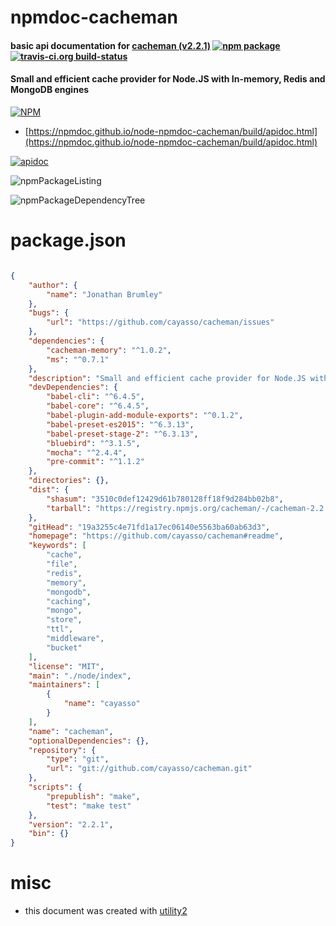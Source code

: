 # npmdoc-cacheman

#### basic api documentation for  [cacheman (v2.2.1)](https://github.com/cayasso/cacheman#readme)  [![npm package](https://img.shields.io/npm/v/npmdoc-cacheman.svg?style=flat-square)](https://www.npmjs.org/package/npmdoc-cacheman) [![travis-ci.org build-status](https://api.travis-ci.org/npmdoc/node-npmdoc-cacheman.svg)](https://travis-ci.org/npmdoc/node-npmdoc-cacheman)

#### Small and efficient cache provider for Node.JS with In-memory, Redis and MongoDB engines

[![NPM](https://nodei.co/npm/cacheman.png?downloads=true&downloadRank=true&stars=true)](https://www.npmjs.com/package/cacheman)

- [https://npmdoc.github.io/node-npmdoc-cacheman/build/apidoc.html](https://npmdoc.github.io/node-npmdoc-cacheman/build/apidoc.html)

[![apidoc](https://npmdoc.github.io/node-npmdoc-cacheman/build/screenCapture.buildCi.browser.%252Ftmp%252Fbuild%252Fapidoc.html.png)](https://npmdoc.github.io/node-npmdoc-cacheman/build/apidoc.html)

![npmPackageListing](https://npmdoc.github.io/node-npmdoc-cacheman/build/screenCapture.npmPackageListing.svg)

![npmPackageDependencyTree](https://npmdoc.github.io/node-npmdoc-cacheman/build/screenCapture.npmPackageDependencyTree.svg)



# package.json

```json

{
    "author": {
        "name": "Jonathan Brumley"
    },
    "bugs": {
        "url": "https://github.com/cayasso/cacheman/issues"
    },
    "dependencies": {
        "cacheman-memory": "^1.0.2",
        "ms": "^0.7.1"
    },
    "description": "Small and efficient cache provider for Node.JS with In-memory, Redis and MongoDB engines",
    "devDependencies": {
        "babel-cli": "^6.4.5",
        "babel-core": "^6.4.5",
        "babel-plugin-add-module-exports": "^0.1.2",
        "babel-preset-es2015": "^6.3.13",
        "babel-preset-stage-2": "^6.3.13",
        "bluebird": "^3.1.5",
        "mocha": "^2.4.4",
        "pre-commit": "^1.1.2"
    },
    "directories": {},
    "dist": {
        "shasum": "3510c0def12429d61b780128ff18f9d284bb02b8",
        "tarball": "https://registry.npmjs.org/cacheman/-/cacheman-2.2.1.tgz"
    },
    "gitHead": "19a3255c4e71fd1a17ec06140e5563ba60ab63d3",
    "homepage": "https://github.com/cayasso/cacheman#readme",
    "keywords": [
        "cache",
        "file",
        "redis",
        "memory",
        "mongodb",
        "caching",
        "mongo",
        "store",
        "ttl",
        "middleware",
        "bucket"
    ],
    "license": "MIT",
    "main": "./node/index",
    "maintainers": [
        {
            "name": "cayasso"
        }
    ],
    "name": "cacheman",
    "optionalDependencies": {},
    "repository": {
        "type": "git",
        "url": "git://github.com/cayasso/cacheman.git"
    },
    "scripts": {
        "prepublish": "make",
        "test": "make test"
    },
    "version": "2.2.1",
    "bin": {}
}
```



# misc
- this document was created with [utility2](https://github.com/kaizhu256/node-utility2)
